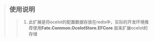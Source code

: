 ﻿>## 使用说明
>> 1. 此扩展是将ocelot的配置数据存放在redis中，实际的开发环境推荐使用<b>Fate.Common.OcelotStore.EFCore</b> 层来扩展ocelot的存储
